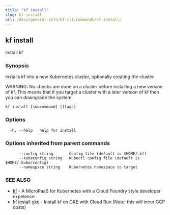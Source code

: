 ```yaml
---
title: "kf install"
slug: kf-install
url: /docs/general-info/kf-cli/commands/kf-install/
---
```

## kf install

Install kf

### Synopsis

Installs kf into a new Kubernetes cluster, optionally creating the cluster.

 WARNING: No checks are done on a cluster before installing a new version of kf. This means that if you target a cluster with a later version of kf then you can downgrade the system.

```
kf install [subcommand] [flags]
```

### Options

```
  -h, --help   help for install
```

### Options inherited from parent commands

```
      --config string       Config file (default is $HOME/.kf)
      --kubeconfig string   Kubectl config file (default is $HOME/.kube/config)
      --namespace string    Kubernetes namespace to target
```

### SEE ALSO

* [kf](/docs/general-info/kf-cli/commands/kf/)	 - A MicroPaaS for Kubernetes with a Cloud Foundry style developer expeience
* [kf install gke](/docs/general-info/kf-cli/commands/kf-install-gke/)	 - Install kf on GKE with Cloud Run (Note: this will incur GCP costs)

